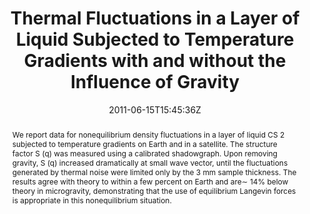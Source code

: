 ---
title: "Thermal Fluctuations in a Layer of Liquid Subjected to Temperature Gradients with and without the Influence of Gravity"
authors:
- Christopher J. Takacs
- Alberto Vailati
- admin
- Stefano Mazzoni
- Marzio Giglio
- David S. Cannell

#author_notes:
#- "author1 note"
#- "author2 note"
date: "2011-06-15T15:45:36Z"
doi: "10.1103/physrevlett.106.244502"

# Schedule page publish date (NOT publication's date).
publishDate: "2024-04-15T00:00:00Z"

# Publication type.
# Legend: 0 = Uncategorized; 1 = Conference paper; 2 = Journal article;
# 3 = Preprint / Working Paper; 4 = Report; 5 = Book; 6 = Book section;
# 7 = Thesis; 8 = Patent
publication_types: ["article-journal"]

# Publication name and optional abbreviated publication name.
publication: "*Physical Review Letters* **106**, 244502"
publication_short: "*Phys. Rev. Lett.* **106**, 244502"

abstract: "We report data for nonequilibrium density fluctuations in a layer of liquid CS 2 subjected to temperature gradients on Earth and in a satellite. The structure factor S (q) was measured using a calibrated shadowgraph. Upon removing gravity, S (q) increased dramatically at small wave vector, until the fluctuations generated by thermal noise were limited only by the 3 mm sample thickness. The results agree with theory to within a few percent on Earth and are∼ 14% below theory in microgravity, demonstrating that the use of equilibrium Langevin forces is appropriate in this nonequilibrium situation."

# Summary. An optional shortened abstract.
summary:

tags:
#- tag1
#- tag2
featured: false

links:
#- name: Link
#  url: "link..."
#url_pdf: ''
#url_code: ''
#url_dataset: ''
#url_poster: ''
#url_project: ''
#url_slides: ''
#url_source: ''
#url_video: ''

# Featured image
# To use, add an image named `featured.jpg/png` to your page's folder. 
#image:
#  caption: ""
#  focal_point: ""
#  preview_only: false

# Associated Projects (optional).
#   Associate this publication with one or more of your projects.
#   Simply enter your project's folder or file name without extension.
#   E.g. `internal-project` references `content/project/internal-project/index.md`.
#   Otherwise, set `projects: []`.
projects: []

# Slides (optional).
#   Associate this publication with Markdown slides.
#   Simply enter your slide deck's filename without extension.
#   E.g. `slides: "example"` references `content/slides/example/index.md`.
#   Otherwise, set `slides: ""`.
slides:

# Comments (optional).
#   Enable comments in the page.
commentable: false
---